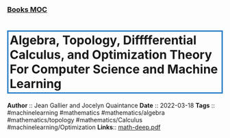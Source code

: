 ### [Books MOC](obsidian://open?vault=obsidian_note&file=_.MOC%2FBooks%20MOC)
<h1 style = "border-width:3px; border-style:solid; border-color:#287EC7; padding:3px;">Algebra, Topology, Difffferential Calculus, and Optimization Theory For Computer Science and Machine Learning</h1>

**Author** :: Jean Gallier and Jocelyn Quaintance
**Date** :: 2022-03-18
**Tags** :: #machinelearning #mathematics #mathematics/algebra #mathematics/topology #mathematics/Calculus #machinelearning/Optimization
**Links**::  [math-deep.pdf](file:///Users/khoi.vo/Documents/books/math-deep.pdf)


